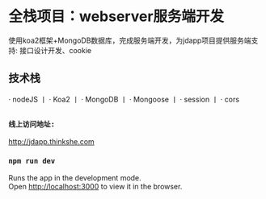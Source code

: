 # 全栈项目：webserver服务端开发

使用koa2框架+MongoDB数据库，完成服务端开发，为jdapp项目提供服务端支持: 接口设计开发、cookie

## 技术栈


· nodeJS    丨   · Koa2    丨   · MongoDB    丨 · Mongoose     丨    · session     丨    · cors     


## 

### `线上访问地址:`

http://jdapp.thinkshe.com

### `npm run dev`

Runs the app in the development mode.\
Open [http://localhost:3000](http://localhost:3000) to view it in the browser.

